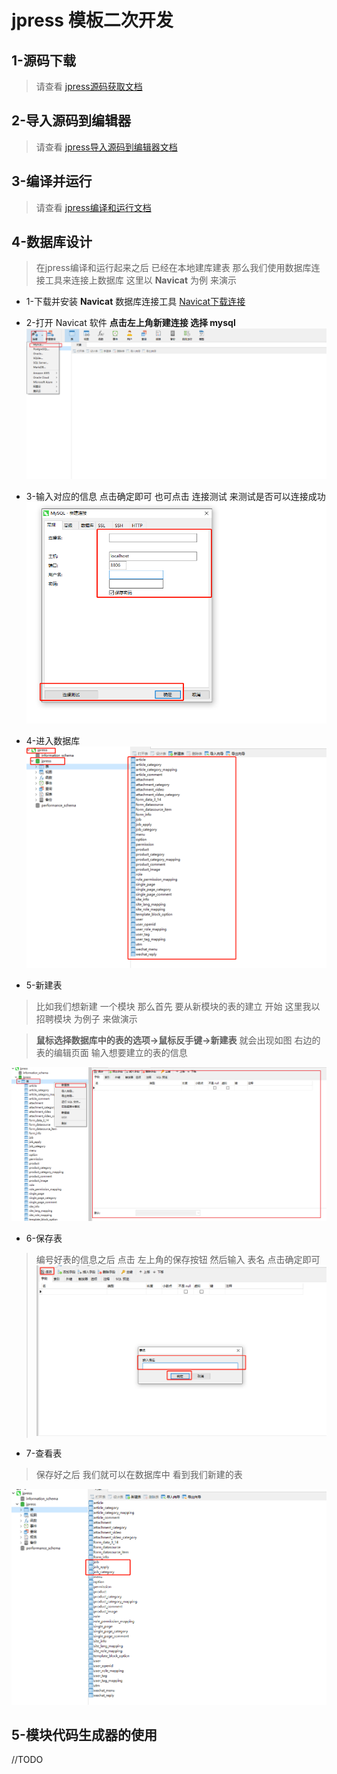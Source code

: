 # jpress 模板二次开发

## 1-源码下载
> 请查看 [jpress源码获取文档](xxxxxxxxx)

## 2-导入源码到编辑器
> 请查看 [jpress导入源码到编辑器文档](xxxxxxxxx)

## 3-编译并运行
> 请查看 [jpress编译和运行文档](xxxxxxxxx)

## 4-数据库设计
>在jpress编译和运行起来之后 已经在本地建库建表 那么我们使用数据库连接工具来连接上数据库 这里以 **Navicat** 为例 来演示

* 1-下载并安装 **Navicat** 数据库连接工具
  [Navicat下载连接](https://www.navicat.com.cn/)
  
* 2-打开 Navicat 软件 **点击左上角新建连接 选择 mysql**
  ![img.png](assets/image/template_1.png)
  
* 3-输入对应的信息 点击确定即可 也可点击 连接测试 来测试是否可以连接成功
  ![img.png](assets/image/template_2.png)
  
* 4-进入数据库
  ![img.png](assets/image/template_3.png)


* 5-新建表 
> 比如我们想新建 一个模块 那么首先 要从新模块的表的建立 开始
> 这里我以 招聘模块 为例子 来做演示

> **鼠标选择数据库中的表的选项->鼠标反手键->新建表** 就会出现如图 右边的表的编辑页面
> 输入想要建立的表的信息 

  ![img.png](assets/image/template_4.png)

* 6-保存表
> 编号好表的信息之后 点击 左上角的保存按钮 然后输入 表名 点击确定即可 
  ![img.png](assets/image/template_5.png)

* 7-查看表
> 保存好之后 我们就可以在数据库中 看到我们新建的表

  ![img.png](assets/image/template_6.png)
  
## 5-模块代码生成器的使用
   //TODO                              